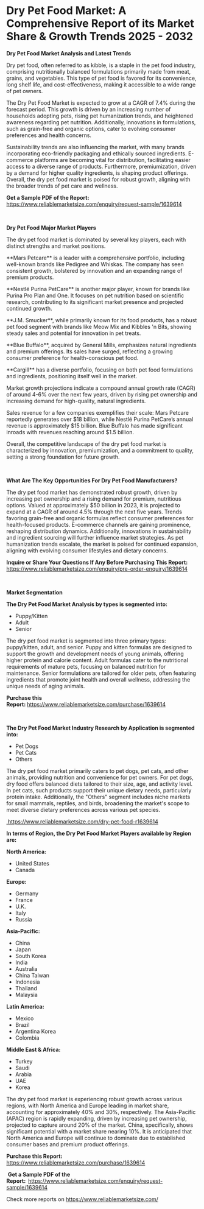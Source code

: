 <p><h1>Dry Pet Food Market: A Comprehensive Report of its Market Share & Growth Trends 2025 - 2032</h1></p><p><strong>Dry Pet Food Market Analysis and Latest Trends</strong></p>
<p><p>Dry pet food, often referred to as kibble, is a staple in the pet food industry, comprising nutritionally balanced formulations primarily made from meat, grains, and vegetables. This type of pet food is favored for its convenience, long shelf life, and cost-effectiveness, making it accessible to a wide range of pet owners.</p><p>The Dry Pet Food Market is expected to grow at a CAGR of 7.4% during the forecast period. This growth is driven by an increasing number of households adopting pets, rising pet humanization trends, and heightened awareness regarding pet nutrition. Additionally, innovations in formulations, such as grain-free and organic options, cater to evolving consumer preferences and health concerns.</p><p>Sustainability trends are also influencing the market, with many brands incorporating eco-friendly packaging and ethically sourced ingredients. E-commerce platforms are becoming vital for distribution, facilitating easier access to a diverse range of products. Furthermore, premiumization, driven by a demand for higher quality ingredients, is shaping product offerings. Overall, the dry pet food market is poised for robust growth, aligning with the broader trends of pet care and wellness.</p></p>
<p><strong>Get a Sample PDF of the Report:&nbsp;</strong> <a href="https://www.reliablemarketsize.com/enquiry/request-sample/1639614?utm_campaign=3555&utm_medium=2&utm_source=Github&utm_content=ia&utm_term=07042025&utm_id=dry-pet-food">https://www.reliablemarketsize.com/enquiry/request-sample/1639614</a></p>
<p>&nbsp;</p>
<p><strong>Dry Pet Food Major Market Players</strong></p>
<p><p>The dry pet food market is dominated by several key players, each with distinct strengths and market positions. </p><p>**Mars Petcare** is a leader with a comprehensive portfolio, including well-known brands like Pedigree and Whiskas. The company has seen consistent growth, bolstered by innovation and an expanding range of premium products. </p><p>**Nestlé Purina PetCare** is another major player, known for brands like Purina Pro Plan and One. It focuses on pet nutrition based on scientific research, contributing to its significant market presence and projected continued growth.</p><p>**J.M. Smucker**, while primarily known for its food products, has a robust pet food segment with brands like Meow Mix and Kibbles 'n Bits, showing steady sales and potential for innovation in pet treats.</p><p>**Blue Buffalo**, acquired by General Mills, emphasizes natural ingredients and premium offerings. Its sales have surged, reflecting a growing consumer preference for health-conscious pet food.</p><p>**Cargill** has a diverse portfolio, focusing on both pet food formulations and ingredients, positioning itself well in the market.</p><p>Market growth projections indicate a compound annual growth rate (CAGR) of around 4-6% over the next few years, driven by rising pet ownership and increasing demand for high-quality, natural ingredients. </p><p>Sales revenue for a few companies exemplifies their scale: Mars Petcare reportedly generates over $18 billion, while Nestlé Purina PetCare’s annual revenue is approximately $15 billion. Blue Buffalo has made significant inroads with revenues reaching around $1.5 billion. </p><p>Overall, the competitive landscape of the dry pet food market is characterized by innovation, premiumization, and a commitment to quality, setting a strong foundation for future growth.</p></p>
<p>&nbsp;</p>
<p><strong>What Are The Key Opportunities For Dry Pet Food Manufacturers?</strong></p>
<p><p>The dry pet food market has demonstrated robust growth, driven by increasing pet ownership and a rising demand for premium, nutritious options. Valued at approximately $50 billion in 2023, it is projected to expand at a CAGR of around 4.5% through the next five years. Trends favoring grain-free and organic formulas reflect consumer preferences for health-focused products. E-commerce channels are gaining prominence, reshaping distribution dynamics. Additionally, innovations in sustainability and ingredient sourcing will further influence market strategies. As pet humanization trends escalate, the market is poised for continued expansion, aligning with evolving consumer lifestyles and dietary concerns.</p></p>
<p><strong>Inquire or Share Your Questions If Any Before Purchasing This Report:</strong> <a href="https://www.reliablemarketsize.com/enquiry/pre-order-enquiry/1639614?utm_campaign=3555&utm_medium=2&utm_source=Github&utm_content=ia&utm_term=07042025&utm_id=dry-pet-food">https://www.reliablemarketsize.com/enquiry/pre-order-enquiry/1639614</a></p>
<p>&nbsp;</p>
<p><strong>Market Segmentation</strong></p>
<p><strong>The Dry Pet Food Market Analysis by types is segmented into:</strong></p>
<p><ul><li>Puppy/Kitten</li><li>Adult</li><li>Senior</li></ul></p>
<p><p>The dry pet food market is segmented into three primary types: puppy/kitten, adult, and senior. Puppy and kitten formulas are designed to support the growth and development needs of young animals, offering higher protein and calorie content. Adult formulas cater to the nutritional requirements of mature pets, focusing on balanced nutrition for maintenance. Senior formulations are tailored for older pets, often featuring ingredients that promote joint health and overall wellness, addressing the unique needs of aging animals.</p></p>
<p><strong>Purchase this Report:&nbsp;</strong><a href="https://www.reliablemarketsize.com/purchase/1639614?utm_campaign=3555&utm_medium=2&utm_source=Github&utm_content=ia&utm_term=07042025&utm_id=dry-pet-food">https://www.reliablemarketsize.com/purchase/1639614</a></p>
<p>&nbsp;</p>
<p><strong>The Dry Pet Food Market Industry Research by Application is segmented into:</strong></p>
<p><ul><li>Pet Dogs</li><li>Pet Cats</li><li>Others</li></ul></p>
<p><p>The dry pet food market primarily caters to pet dogs, pet cats, and other animals, providing nutrition and convenience for pet owners. For pet dogs, dry food offers balanced diets tailored to their size, age, and activity level. In pet cats, such products support their unique dietary needs, particularly protein intake. Additionally, the "Others" segment includes niche markets for small mammals, reptiles, and birds, broadening the market's scope to meet diverse dietary preferences across various pet species.</p></p>
<p><a href="https://www.reliablemarketsize.com/dry-pet-food-r1639614?utm_campaign=3555&utm_medium=2&utm_source=Github&utm_content=ia&utm_term=07042025&utm_id=dry-pet-food">&nbsp;https://www.reliablemarketsize.com/dry-pet-food-r1639614</a></p>
<p><strong>In terms of Region, the Dry Pet Food Market Players available by Region are:</strong></p>
<p>
    <p> <strong> North America: </strong>
        <ul>
            <li>United States</li>
            <li>Canada</li>
        </ul>
        </p> 
    <p> <strong> Europe: </strong>
        <ul>
            <li>Germany</li>
            <li>France</li>
            <li>U.K.</li>
            <li>Italy</li>
            <li>Russia</li>
        </ul>
        </p> 
    <p> <strong> Asia-Pacific: </strong>
        <ul>
            <li>China</li>
            <li>Japan</li>
            <li>South Korea</li>
            <li>India</li>
            <li>Australia</li>
            <li>China Taiwan</li>
            <li>Indonesia</li>
            <li>Thailand</li>
            <li>Malaysia</li>
        </ul>
        </p> 
    <p> <strong> Latin America: </strong>
        <ul>
            <li>Mexico</li>
            <li>Brazil</li>
            <li>Argentina Korea</li>
            <li>Colombia</li>
        </ul>
        </p> 
    <p> <strong> Middle East & Africa: </strong>
        <ul>
            <li>Turkey</li>
            <li>Saudi</li>
            <li>Arabia</li>
            <li>UAE</li>
            <li>Korea</li>
        </ul>
    </p>
    </p>
<p><p>The dry pet food market is experiencing robust growth across various regions, with North America and Europe leading in market share, accounting for approximately 40% and 30%, respectively. The Asia-Pacific (APAC) region is rapidly expanding, driven by increasing pet ownership, projected to capture around 20% of the market. China, specifically, shows significant potential with a market share nearing 10%. It is anticipated that North America and Europe will continue to dominate due to established consumer bases and premium product offerings.</p></p>
<p><strong>Purchase this Report: </strong><a href="https://www.reliablemarketsize.com/purchase/1639614?utm_campaign=3555&utm_medium=2&utm_source=Github&utm_content=ia&utm_term=07042025&utm_id=dry-pet-food">https://www.reliablemarketsize.com/purchase/1639614</a></p>
<p>&nbsp;<strong>Get a Sample PDF of the Report:&nbsp;&nbsp;</strong><a href="https://www.reliablemarketsize.com/enquiry/request-sample/1639614?utm_campaign=3555&utm_medium=2&utm_source=Github&utm_content=ia&utm_term=07042025&utm_id=dry-pet-food">https://www.reliablemarketsize.com/enquiry/request-sample/1639614</a></p>
<p><strong></strong></p>
<p>Check more reports on <a href="https://www.reliablemarketsize.com/?utm_campaign=3555&utm_medium=2&utm_source=Github&utm_content=ia&utm_term=07042025&utm_id=dry-pet-food">https://www.reliablemarketsize.com/</a></p>